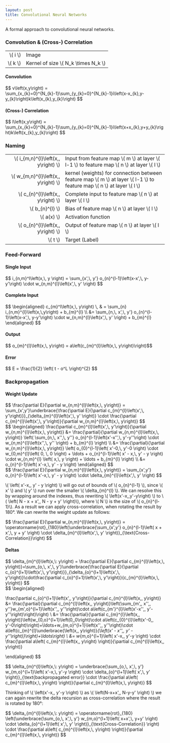```yaml
---
layout: post
title: Convolutional Neural Networks
---
```


A formal approach to convolutional neural networks.

<script type="text/javascript" src="/js/raphael-min.js"></script>
<script type="text/javascript" src="/js/jquery-2.1.1.min.js"></script>
<script type="text/javascript" src="/js/raphael-utils.js"></script>
<link rel="stylesheet" href="/css/svg.css">


### Convolution & (Cross-) Correlation

| | |
|----------:|--------|
| \\( i \\) | Image  |
| \\( k \\) | Kernel of size \\( N_k \times N_k \\) |

#### Convolution
<div>
$$
v\left(x,y\right) = \sum_{x_{k}=0}^{N_{k}-1}\sum_{y_{k}=0}^{N_{k}-1}i\left(x-x_{k},y-y_{k}\right)k\left(x_{k},y_{k}\right)
$$
</div>

#### (Cross-) Correlation
<div>
$$
l\left(x,y\right) = \sum_{x_{k}=0}^{N_{k}-1}\sum_{y_{k}=0}^{N_{k}-1}i\left(x+x_{k},y+y_{k}\right)k\left(x_{k},y_{k}\right)
$$
</div>


### Naming

| | |
|----------------------------------------:|--------------------------------------------------------------------------------------------------------------------------------|
|  \\( i_{m,n}^{l}\left(x,\, y\right) \\) | Input from feature map \\( m \\) at layer \\( l-1 \\) to feature map \\( n \\) at layer \\( l \\)                              |
|  \\( w_{m,n}^{l}\left(x,\, y\right) \\) | kernel (weights) for connection between feature map \\( m \\) at layer \\( l-1 \\) to feature map \\( n \\) at layer \\( l \\) |
|    \\( c_{n}^{l}\left(x,\, y\right) \\) | Complete input to feature map \\( n \\) at layer \\( l \\)                                                                     |
|                       \\( b_{n}^{l} \\) | Bias of feature map \\( n \\) at layer \\( l \\)                                                                               |
|                            \\( a(x) \\) | Activation function                                                                                                            |
|    \\( o_{n}^{l}\left(x,\, y\right) \\) | Output of feature map \\( n \\) at layer \\( l \\)                                                                             |
|                               \\( t \\) | Target (Label)                                                                                                                 |



### Feed-Forward

#### Single Input
<div class="math-definition">
$$ i_{n,m}^l\left(x,\, y \right) = \sum_{x',\, y'} o_{n}^{l-1}\left(x-x',\, y-y'\right) \cdot w_{n,m}^{l}\left(x',\, y' \right) $$
</div>

#### Complete Input
<div class="math-definition">
$$ \begin{aligned} c_{m}^l\left(x,\, y\right) \, & = \sum_{n} i_{n,m}^{l}\left(x,\,y\right) + b_{m}^{l} \\
  &= \sum_{n,\, x',\, y'} o_{n}^{l-1}\left(x-x',\, y-y'\right) \cdot w_{n,m}^{l}\left(x',\, y' \right) + b_{m}^{l} \end{aligned} $$
</div>

#### Output
<div class="math-definition">
$$ o_{m}^{l}\left(x,\, y\right) = a\left(c_{m}^{l}\left(x,\, y\right)\right)$$
</div>

#### Error
<div class="math-definition">
$$ E = \frac{1}{2} \left( t - o^L \right)^{2} $$
</div>


### Backpropagation

#### Weight Update
<div class="math-definition">
$$
\frac{\partial E}{\partial w_{n,m}^{l}\left(x,\, y\right)} = \sum_{x',y'}\underbrace{\frac{\partial E}{\partial c_{m}^{l}\left(x',\, y'\right)}}_{\delta_{m}^{l}\left(x',\, y' \right)} \cdot \frac{\partial c_{m}^{l}\left(x',\, y'\right)}{\partial w_{n,m}^{l}\left(x,\, y\right)}
$$
</div>

<div class="math-definition">
$$
\begin{aligned}
\frac{\partial c_{m}^{l}\left(x',\, y'\right)}{\partial w_{n,m}^{l}\left(x,\, y\right)} &= \frac{\partial}{\partial w_{n,m}^{l}\left(x,\, y\right)} \left( \sum_{n,\, x'',\, y''} o_{n}^{l-1}\left(x'-x'',\, y'-y''\right) \cdot w_{n,m}^{l}\left(x'',\, y'' \right) + b_{m}^{l} \right) \\
  &= \frac{\partial}{\partial w_{n,m}^{l}\left(x,\, y\right)} \left( o_{0}^{l-1}\left( x'-0,\, y'-0 \right) \cdot w_{0,m}^{l}\left( 0, \, 0 \right) + \ldots + o_{n}^{l-1}\left( x' - x,\, y' - y \right) \cdot w_{n,m}^{l} \left( x,\, y \right) + \ldots + b_{m}^{l} \right) \\
  &= o_{n}^{l-1}\left( x'-x,\, y' - y \right)
\end{aligned}
$$
</div>

<div class="math-definition">
$$
\frac{\partial E}{\partial w_{n,m}^{l}\left(x,\, y\right)} = \sum_{x',y'} o_{n}^{l-1}\left( x'-x,\, y' - y \right) \cdot \delta_{m}^{l}\left(x',\, y' \right)
$$
</div>

\\( \left( x'-x,\, y' - y \right) \\) will go out of bounds of \\( o\_{n}^{l-1} \\), 
since \\( x' \\) and \\( y' \\) run over the smaller \\( \delta\_{m}^{l} \\). We can resolve this by wrapping around the indexes, thus  rewriting \\( \left(x'-x,\,y'-y\right) \\) to \\( \left( N - x + x',\, N - y + y' \right)\\), where \\( N \\) is the size of \\( o_{n}^{l-1}\\). As a result we can apply cross-correlation, when rotating the result by 180°. We can rewrite the weight update as follows:

<div class="math-definition">
$$
\frac{\partial E}{\partial w_{n,m}^{l}\left(x,\, y\right)} = \operatorname{rot}_{180}\left(\underbrace{\sum_{x',y'} o_{n}^{l-1}\left( x + x',\, y + y' \right) \cdot \delta_{m}^{l}\left(x',\, y' \right)}_{\text{Cross-Correlation}}\right)
$$
</div>


#### Deltas
<div class="math-definition">
$$
\delta_{m}^{l}\left(x,\: y\right) = \frac{\partial E}{\partial c_{m}^{l}\left(x,\, y\right)}=\sum_{o,\, x',\, y'}\underbrace{\frac{\partial E}{\partial c_{o}^{l+1}\left(x',\, y'\right)}}_{\delta_{o}^{l+1}\left(x',\, y'\right)}\cdot\frac{\partial c_{o}^{l+1}\left(x',\, y'\right)}{c_{m}^{l}\left(x,\, y\right)}
$$
</div>

<div class="math-definition">
$$
\begin{aligned}

\frac{\partial c_{o}^{l+1}\left(x',\, y'\right)}{\partial c_{m}^{l}\left(x,\, y\right)} &= \frac{\partial}{\partial c_{m}^{l}\left(x,\, y\right)}\left(\sum_{m',\, x'',\, y''}w_{m',o}^{l+1}\left(x'',\, y''\right)\cdot a\left(c_{m'}^{l}\left(x'-x'',\, y'-y''\right)\right)\right) \\
  &= \frac{\partial}{\partial c_{m}^{l}\left(x,\, y\right)}\left(w_{0,o}^{l+1}\left(0,\,0\right)\cdot a\left(c_{0}^{l}\left(x'-0,\, y'-0\right)\right)+\ldots+w_{m,o}^{l+1}\left(x'',\, y''\right)\cdot a\left(c_{m}^{l}\underbrace{\left(x,\, y\right)}_{\left(x' - x'',\, y' - y''\right)}\right)+\ldots\right) \\
  &= w_{m,o}^{l+1}\left( x'-x,\, y'-y \right) \cdot \frac{\partial a\left( c_{m}^{l}\left(x,\, y\right) \right)}{\partial c_{m}^{l}\left(x,\, y\right)}
  
\end{aligned}
$$
</div>

<div class="math-definition">
$$
\delta_{m}^{l}\left(x,\: y\right) = \underbrace{\sum_{o,\, x',\, y'} w_{m,o}^{l+1}\left( x'-x,\, y'-y \right) \cdot \delta_{o}^{l+1}\left( x',\, y' \right)}_{\text{backpropagated error}} \cdot \frac{\partial a\left( c_{m}^{l}\left(x,\, y\right) \right)}{\partial c_{m}^{l}\left(x,\, y\right)}
$$
</div>

Thinking of \\( \left(x'-x,\, y'-y \right) \\) as \\( \left(N-x+x',\, N-y-y' \right) \\) we can again rewrite the delta recursion as cross-correlation where the result is rotated by 180°:

<div class="math-definition">
$$
\delta_{m}^{l}\left(x,\: y\right) = \operatorname{rot}_{180} \left(\underbrace{\sum_{o,\, x',\, y'} w_{m,o}^{l+1}\left( x+x',\, y+y' \right) \cdot \delta_{o}^{l+1}\left( x',\, y' \right)}_{\text{Cross-Correlation}} \right) \cdot \frac{\partial a\left( c_{m}^{l}\left(x,\, y\right) \right)}{\partial c_{m}^{l}\left(x,\, y\right)}
$$
</div>

<!--<div id="svg-container" class="svg-container"></div>-->

<!--<script type="text/javascript">-->
<!--  mathJaxRendered = function() {-->
<!--    var svg = $("svg");-->
<!--    addMathToSvg("mathJaxSource", svg);-->
<!--  }-->
<!--  -->
<!--  MathJax.Hub.Register.StartupHook("End Typeset", mathJaxRendered);-->
<!--  -->
<!--  var raphael = Raphael("svg-container", '100%', '100%');-->
<!--  raphael.setViewBox(0, 0, 800, 800, true);-->
<!--  -->
<!--  var grid = new Grid(10, 10, 8, 8, 10, 10);-->
<!--  -->
<!--  var neurons = [];-->
<!--  var links = [];-->
<!--  neurons.push(new Node(300, 50, 80, 20));-->
<!--  neurons.push(new Node(300, 150, 80, 20));-->
<!--  neurons.push(new Node(500, 50, 80, 20));-->
<!--  neurons.push(new Node(500, 150, 80, 20));-->
<!--  -->
<!--  links.push(neurons[0].linkTo(neurons[2]));-->
<!--  links.push(neurons[0].linkTo(neurons[3]));-->
<!--  links.push(neurons[1].linkTo(neurons[2]));-->
<!--  links.push(neurons[1].linkTo(neurons[3]));-->
<!--  -->
<!--  // draw-->
<!--  grid.draw(raphael);-->
<!--  for (var i = 0; i < neurons.length; i++) {-->
<!--    neurons[i].draw(raphael);-->
<!--  }-->
<!--  for (var i = 0; i < links.length; i++) {-->
<!--    links[i].draw(raphael);-->
<!--  }-->
<!--</script>-->
<!--<div id="mathJaxSource" style="display: none">-->
<!--  <math xmlns="http://www.w3.org/1998/Math/MathML"><mo>&#8721;</mo><mi>c</mi><mo>+</mo><mi>&#946;</mi></math>-->
<!--</div>-->

